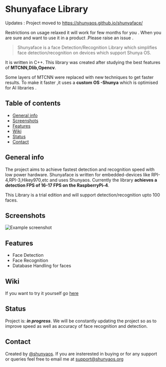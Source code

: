 # Shunyaface Library
Updates : Project moved to https://shunyaos.github.io/shunyaface/

Restrictions on usage relaxed it will work for few months for you . When you are sure and want to use it in a product .Please raise an issue .

> Shunyaface is a face Detection/Recognition Library which simplifies face detection/recognition on devices which support Shunya OS. 

It is written in C++. This library was created after studying the best features of **MTCNN,Dlib,Opencv**.

Some layers of MTCNN were replaced with new techniques to get faster results. To make it faster ,it uses a **custom OS -Shunya** which is optimised for AI libraries .

## Table of contents
* [General info](#general-info)
* [Screenshots](#screenshots)
* [Features](#features)
* [Wiki](#wiki)
* [Status](#status)
* [Contact](#contact)

## General info

The project aims to achieve fastest detection and recognition speed with low power hardware. 
Shunyaface is written for embedded-devices like RPI-4,RPI-3,Hikey970,etc and uses Shunyaos.
Currently the library **achieves a detection FPS of 16-17 FPS on the RaspberryPi-4**. 

This Library is a trial edition and will support detection/recognition upto 100 faces.


## Screenshots
![Example screenshot](./demo/face-detect.png)

## Features

* Face Detection
* Face Recognition
* Database Handling for faces

## Wiki

If you want to try it yourself go [here](https://github.com/shunyaos/shunyaface/wiki)

## Status
Project is: **_in progress_**. We will be constantly updating the project so as to improve speed as well as accuracy of face recognition and detection. 

## Contact
Created by [@shunyaos](http://shunyaos.org/). If you are insterested in buying or for any support or queries feel free to email me at support@shunyaos.org
